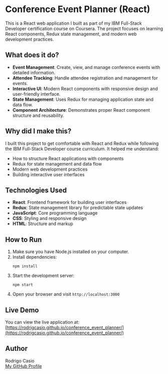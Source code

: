 # Conference Event Planner (React)

This is a React web application I built as part of my IBM Full-Stack Developer certification course on Coursera. The project focuses on learning React components, Redux state management, and modern web development practices.

## What does it do?

- **Event Management**: Create, view, and manage conference events with detailed information.
- **Attendee Tracking**: Handle attendee registration and management for events.
- **Interactive UI**: Modern React components with responsive design and user-friendly interface.
- **State Management**: Uses Redux for managing application state and data flow.
- **Component Architecture**: Demonstrates proper React component structure and reusability.

## Why did I make this?

I built this project to get comfortable with React and Redux while following the IBM Full-Stack Developer course curriculum. It helped me understand:
- How to structure React applications with components
- Redux for state management and data flow
- Modern web development practices
- Building interactive user interfaces

## Technologies Used

- **React**: Frontend framework for building user interfaces
- **Redux**: State management library for predictable state updates
- **JavaScript**: Core programming language
- **CSS**: Styling and responsive design
- **HTML**: Structure and markup

## How to Run

1. Make sure you have Node.js installed on your computer.
2. Install dependencies:
   ```
   npm install
   ```
3. Start the development server:
   ```
   npm start
   ```
4. Open your browser and visit `http://localhost:3000`

## Live Demo

You can view the live application at: [https://rodrigcasio.github.io/conference_event_planner/](https://rodrigcasio.github.io/conference_event_planner/)

## Author

Rodrigo Casio  
[My GitHub Profile](https://github.com/rodrigcasio)